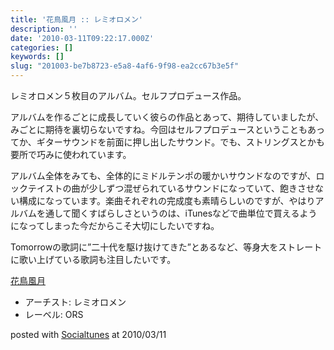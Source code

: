 ```yaml
---
title: '花鳥風月 :: レミオロメン'
description: ''
date: '2010-03-11T09:22:17.000Z'
categories: []
keywords: []
slug: "201003-be7b8723-e5a8-4af6-9f98-ea2cc67b3e5f"
---
```

レミオロメン５枚目のアルバム。セルフプロデュース作品。

アルバムを作るごとに成長していく彼らの作品とあって、期待していましたが、みごとに期待を裏切らないですね。今回はセルフプロデュースということもあってか、ギターサウンドを前面に押し出したサウンド。でも、ストリングスとかも要所で巧みに使われています。

アルバム全体をみても、全体的にミドルテンポの暖かいサウンドなのですが、ロックテイストの曲が少しずつ混ぜられているサウンドになっていて、飽きさせない構成になっています。楽曲それぞれの完成度も素晴らしいのですが、やはりアルバムを通して聞くすばらしさというのは、iTunesなどで曲単位で買えるようになってしまった今だからこそ大切にしたいですね。

Tomorrowの歌詞に”二十代を駆け抜けてきた”とあるなど、等身大をストレートに歌い上げている歌詞も注目したいです。

[花鳥風月](http://www.amazon.co.jp/exec/obidos/ASIN/B0031QYEG6/qli-22/ref=nosim "花鳥風月")

*   アーチスト: レミオロメン
*   レーベル: ORS

posted with [Socialtunes](http://socialtunes.net) at 2010/03/11